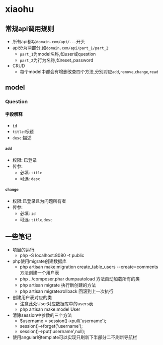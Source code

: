 # xiaohu

## 常规api调用规则
- 所有api都以`domain.com/api/...`开头
- api分为两部分,如`domain.com/api/part_1/part_2`
	- `part_1`为model名称,如user或question
	- `part_2`为行为名称,如reset_password
- CRUD
	- 每个model中都会有增删改查四个方法,分别对应`add`,`remove`,`change`,`read`
## model
### Question

#### 字段解释
- `id`
- `title`:标题
- `desc`:描述

#### `add`
- 权限: 已登录
- 传参:
	- 必填: `title`
	- 可选: `desc`

#### `change`
- 权限:已登录且为问题所有者
- 传参:
	- 必填: `id`
	- 可选: `title`,`desc`
## 一些笔记
- 项目的运行
    - php -S localhost:8080 -t public
- php使用migrate创建数据库
    - php artisan make:migration create_table_users --create=comments 方法创建一个用户表
    - php ../composer.phar dumpautoload 方法自动加载所有的类
    - php artisan migrate 执行新创建的方法
    - php artisan migrate:rollback 回滚到上一次执行
- 创建用户表对应的类
    - 注意此处User对应数据库中的users表
    - php artisan make:model User
- 清除session中参数的三个方法
    - $username = session()->pull('username');
    - session()->forget('username');
    - session()->put('username',null);
- 使用angular的template可以实现只刷新下半部分二不刷新导航栏
